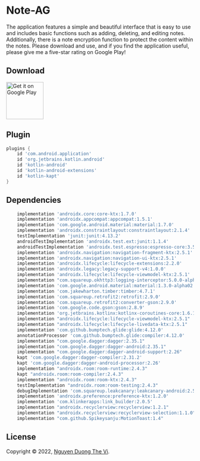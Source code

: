 # Note-AG
The application features a simple and beautiful interface that is easy to use and includes basic functions such as adding, deleting, and editing notes. Additionally, there is a note encryption function to protect the content within the notes. Please download and use, and if you find the application useful, please give me a five-star rating on Google Play!
## Download

<a href="https://play.google.com/store/apps/details?id=com.note.noteapp&pli=1" target="_blank">
<img src="https://play.google.com/intl/en_us/badges/images/generic/en-play-badge.png" alt="Get it on Google Play" height="100"/></a>

## Plugin

```groovy
plugins {
    id 'com.android.application'
    id 'org.jetbrains.kotlin.android'
    id 'kotlin-android'
    id 'kotlin-android-extensions'
    id 'kotlin-kapt'
}
```
## Dependencies
```groovy
    implementation 'androidx.core:core-ktx:1.7.0'
    implementation 'androidx.appcompat:appcompat:1.5.1'
    implementation 'com.google.android.material:material:1.7.0'
    implementation 'androidx.constraintlayout:constraintlayout:2.1.4'
    testImplementation 'junit:junit:4.13.2'
    androidTestImplementation 'androidx.test.ext:junit:1.1.4'
    androidTestImplementation 'androidx.test.espresso:espresso-core:3.5.0'
    implementation 'androidx.navigation:navigation-fragment-ktx:2.5.1'
    implementation 'androidx.navigation:navigation-ui-ktx:2.5.1'
    implementation 'androidx.lifecycle:lifecycle-extensions:2.2.0'
    implementation 'androidx.legacy:legacy-support-v4:1.0.0'
    implementation 'androidx.lifecycle:lifecycle-viewmodel-ktx:2.5.1'
    implementation "com.squareup.okhttp3:logging-interceptor:5.0.0-alpha.2"
    implementation 'com.google.android.material:material:1.3.0-alpha02'
    implementation 'com.jakewharton.timber:timber:4.7.1'
    implementation 'com.squareup.retrofit2:retrofit:2.9.0'
    implementation 'com.squareup.retrofit2:converter-gson:2.9.0'
    implementation 'com.google.code.gson:gson:2.8.9'
    implementation 'org.jetbrains.kotlinx:kotlinx-coroutines-core:1.6.1'
    implementation "androidx.lifecycle:lifecycle-viewmodel-ktx:2.5.1"
    implementation "androidx.lifecycle:lifecycle-livedata-ktx:2.5.1"
    implementation 'com.github.bumptech.glide:glide:4.12.0'
    annotationProcessor 'com.github.bumptech.glide:compiler:4.12.0'
    implementation "com.google.dagger:dagger:2.35.1"
    implementation "com.google.dagger:dagger-android:2.35.1"
    implementation "com.google.dagger:dagger-android-support:2.26"
    kapt 'com.google.dagger:dagger-compiler:2.31.2'
    kapt 'com.google.dagger:dagger-android-processor:2.26'
    implementation "androidx.room:room-runtime:2.4.3"
    kapt "androidx.room:room-compiler:2.4.3"
    implementation "androidx.room:room-ktx:2.4.3"
    testImplementation "androidx.room:room-testing:2.4.3"
    debugImplementation 'com.squareup.leakcanary:leakcanary-android:2.5'
    implementation 'androidx.preference:preference-ktx:1.2.0'
    implementation 'com.klinkerapps:link_builder:2.0.5'
    implementation "androidx.recyclerview:recyclerview:1.2.1"
    implementation "androidx.recyclerview:recyclerview-selection:1.1.0"
    implementation "com.github.Spikeysanju:MotionToast:1.4"
```
## License

Copyright © 2022, [Nguyen Duong The Vi](https://github.com/thevi31415).
